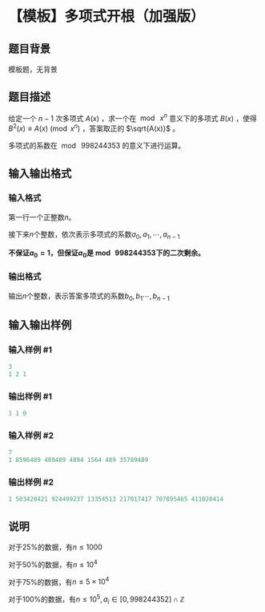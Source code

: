# 【模板】多项式开根（加强版）

## 题目背景

模板题，无背景

## 题目描述

给定一个 $n-1$ 次多项式 $A(x)$ ，求一个在 $\bmod\ {x^n}$ 意义下的多项式 $B(x)$ ，使得 $B^2(x)\equiv A(x)\pmod {x^n}$ ，答案取正的 $\sqrt{A(x)}$ 。

多项式的系数在 $\bmod\ 998244353$ 的意义下进行运算。

## 输入输出格式

### 输入格式

第一行一个正整数$n$。

接下来$n$个整数，依次表示多项式的系数$a_0,a_1,\cdots ,a_{n-1}$

**不保证$a_0=1$，但保证$a_0$是$\bmod\ 998244353$下的二次剩余。**

### 输出格式

输出$n$个整数，表示答案多项式的系数$b_0,b_1\cdots ,b_{n-1}$

## 输入输出样例

### 输入样例 #1

```cpp
3
1 2 1

```
### 输出样例 #1

```cpp
1 1 0
```


### 输入样例 #2

```cpp
7
1 8596489 489489 4894 1564 489 35789489  

```
### 输出样例 #2

```cpp
1 503420421 924499237 13354513 217017417 707895465 411020414

```
## 说明

对于$25\%$的数据，有$n \leq 1000$

对于$50\%$的数据，有$n \leq 10^4$

对于$75\%$的数据，有$n \leq 5\times 10^4$

对于$100\%$的数据，有$n \leq 10^5,a_i \in [0,998244352] \cap \mathbb{Z}$

